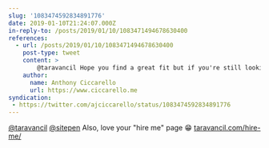 ```yaml
---
slug: '1083474592834891776'
date: 2019-01-10T21:24:07.000Z
in-reply-to: /posts/2019/01/10/1083471494678630400
references:
  - url: /posts/2019/01/10/1083471494678630400
    post-type: tweet
    content: >
        @taravancil Hope you find a great fit but if you're still looking for something remote, reach out to @sitepen  
    author:
      name: Anthony Ciccarello
      url: https://www.ciccarello.me
syndication:
 - https://twitter.com/ajciccarello/status/1083474592834891776
---
```


[@taravancil](https://twitter.com/taravancil) [@sitepen](https://twitter.com/sitepen) Also, love your "hire me" page 😁
[taravancil.com/hire-me/](https://taravancil.com/hire-me/)
